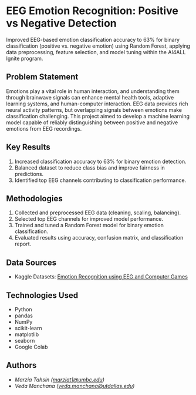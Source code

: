 # EEG Emotion Recognition: Positive vs Negative Detection

Improved EEG-based emotion classification accuracy to 63% for binary classification (positive vs. negative emotion) using Random Forest, applying data preprocessing, feature selection, and model tuning within the AI4ALL Ignite program.

## Problem Statement <!--- do not change this line -->

Emotions play a vital role in human interaction, and understanding them through brainwave signals can enhance mental health tools, adaptive learning systems, and human-computer interaction. EEG data provides rich neural activity patterns, but overlapping signals between emotions make classification challenging. This project aimed to develop a machine learning model capable of reliably distinguishing between positive and negative emotions from EEG recordings.

## Key Results <!--- do not change this line -->

1. Increased classification accuracy to 63% for binary emotion detection.  
2. Balanced dataset to reduce class bias and improve fairness in predictions.  
3. Identified top EEG channels contributing to classification performance.  

## Methodologies <!--- do not change this line -->

1. Collected and preprocessed EEG data (cleaning, scaling, balancing).  
2. Selected top EEG channels for improved model performance.  
3. Trained and tuned a Random Forest model for binary emotion classification.  
4. Evaluated results using accuracy, confusion matrix, and classification report.  

## Data Sources <!--- do not change this line -->

- Kaggle Datasets: [Emotion Recognition using EEG and Computer Games](https://www.kaggle.com/datasets/wajahat1064/emotion-recognition-using-eeg-and-computer-games/data)  

## Technologies Used <!--- do not change this line -->

- Python  
- pandas  
- NumPy  
- scikit-learn  
- matplotlib  
- seaborn  
- Google Colab  

## Authors <!--- do not change this line -->

- *Marzia Tahsin ([marziat1@umbc.edu](mailto:marziat1@umbc.edu))*
- *Veda Manchana ([veda.manchana@utdallas.edu](mailto:veda.manchana@utdallas.edu))*
